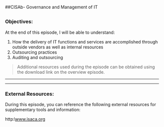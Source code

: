 ##CISAb- Governance and Management of IT
##
### Objectives:

At the end of this episode, I will be able to understand:

1. How the delivery of IT functions and services are accomplished through outside vendors as well as internal resources
2. Outsourcing practices
3. Auditing and outsourcing

	

>Additional resources used during the episode can be obtained using the download link on the overview episode.

-----------------------------------------------------------






-----------------------------------------------------------
### External Resources:

During this episode, you can reference the following external resources for supplementary tools and information:

http:\www.isaca.org

